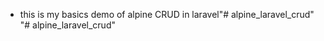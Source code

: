 - this is my basics demo of alpine CRUD in laravel"# alpine_laravel_crud" 
"# alpine_laravel_crud" 
